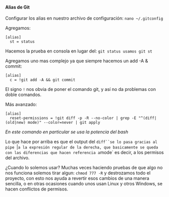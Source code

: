 #### Alias de Git
Configurar los alias en nuestro archivo de configuración: `nano ~/.gitconfig`

Agregamos:
```
[alias]
  st = status
```
Hacemos la prueba en consola en lugar del: `git status usamos git st`

Agregamos uno mas complejo ya que siempre hacemos un add -A & commit:

```
[alias]
  c = !git add -A && git commit
```

El signo `!` nos obvia de poner el comando git, y así no da problemas con doble comandos.

Más avanzado:
```
[alias]
  reset-permissions = !git diff -p -R --no-color | grep -E "^(diff|(old|new) mode)" --color=never | git apply
```

_En este comando en particular se usa la potencia del bash_

Lo que hace por arriba es que el output del `diff``se lo pasa gracias al pipe `|` a la expresión regular de la derecha, que basicamente se queda con las diferencias que hacen referencia a `mode` es decir, a los permisos del archivo.

¿Cuando lo solemos usar? Muchas veces haciendo pruebas de que algo no nos funciona solemos tirar algun: `chmod 777 -R` y destrozamos todo el proyecto, con esto nos ayuda a revertir esos cambios de una manera sencilla, o en otras ocasiones cuando unos usan Linux y otros Windows, se hacen conflictos de permisos.
